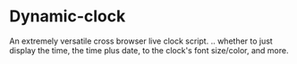 # Dynamic-clock
An extremely versatile cross browser live clock script. .. whether to just display the time, the time plus date, to the clock's font size/color, and more.
